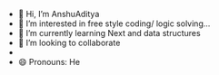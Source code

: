 - 👋 Hi, I’m AnshuAditya
- 👀 I’m interested in free style coding/ logic solving...
- 🌱 I’m currently learning Next and data structures
- 💞️ I’m looking to collaborate 
- 
- 😄 Pronouns: He
  

<!---
0AnshuAditya0/0AnshuAditya0 is a ✨ special ✨ repository because its `README.md` (this file) appears on your GitHub profile.
You can click the Preview link to take a look at your changes.
--->
